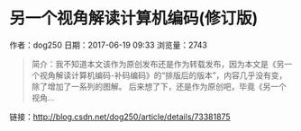 # 另一个视角解读计算机编码(修订版)
作者：dog250
日期：2017-06-19 09:33
浏览量：2743
> 简介：我不知道本文该作为原创发布还是作为转载发布，因为本文是《另一个视角解读计算机编码-补码编码》的“排版后的版本”，内容几乎没有变，除了增加了一系列的图解。 
后来想了下，还是作为原创吧，毕竟《另一个视角...

 链接：http://blog.csdn.net/dog250/article/details/73381875

